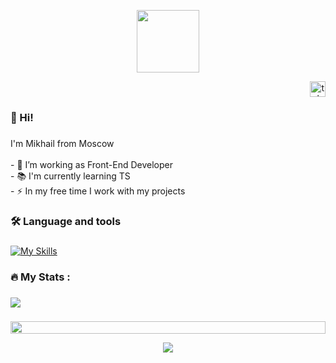 <!--🐱CAT-->
<p align="center">
<img src="https://media.giphy.com/media/WUlplcMpOCEmTGBtBW/giphy.gif" width="100">


<br clear="both">
<div align="right">
  <a href="https://t.me/mikhail_davidovi4" target="_blank">
    <img src="https://img.shields.io/static/v1?message=Telegram&logo=telegram&label=&color=2CA5E0&logoColor=white&labelColor=&style=flat" height="25" alt="telegram logo"  />
  </a>
</div>

###

<h3 align="left">👋 Hi!</h3>

###

<p align="left">I'm Mikhail from Moscow<br><br>- 🔭 I’m working as Front-End Developer<br>- 📚 I'm currently learning TS<br>- ⚡ In my free time I work with my projects</p>

###

<h3 align="left">🛠 Language and tools</h3>

###

[![My Skills](https://skillicons.dev/icons?i=js,html,css,typescript,react,redux,webpack,docker,bootstrap,materialui,tailwindcss,npm,nodejs,express,socket,mongodb,vscode,git,github,figma)](https://skillicons.dev)


###

<h3 align="left">🔥   My Stats :</h3>

###

<picture>
  <source
    srcset="https://github-readme-stats.vercel.app/api?username=MikhailMgeb&show_icons=true&theme=dark"
    media="(prefers-color-scheme: dark)"
  />
  <source
    srcset="https://github-readme-stats.vercel.app/api?username=MikhailMgeb&show_icons=true"
    media="(prefers-color-scheme: light), (prefers-color-scheme: no-preference)"
  />
  <img src="https://github-readme-stats.vercel.app/api?username=MikhailMgeb&show_icons=true" />
</picture>

###

<!--📏LINE-->
<img src="https://i.imgur.com/dBaSKWF.gif" height="20" width="100%">

<p align="center">
<img src="https://raw.githubusercontent.com/trinib/trinib/a5f17399d881c5651a89bfe4a621014b08346cf0/images/marquee.svg">
